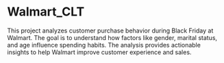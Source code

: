 # Walmart_CLT
This project analyzes customer purchase behavior during Black Friday at Walmart. The goal is to understand how factors like gender, marital status, and age influence spending habits. The analysis provides actionable insights to help Walmart improve customer experience and sales.
